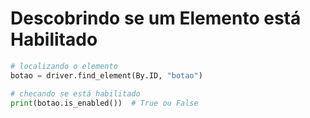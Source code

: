 # Descobrindo se um Elemento está Habilitado


```python
# localizando o elemento
botao = driver.find_element(By.ID, "botao")

# checando se está habilitado
print(botao.is_enabled())  # True ou False
```